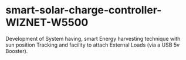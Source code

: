 # smart-solar-charge-controller-WIZNET-W5500
Development of System having, smart Energy harvesting technique with sun position Tracking and facility to attach External Loads (via a USB 5v Booster).
